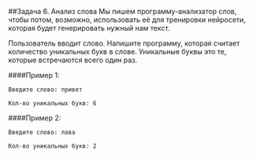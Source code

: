 ##Задача 6. Анализ слова
Мы пишем программу-анализатор слов, чтобы потом, 
возможно, использовать её для тренировки нейросети, 
которая будет генерировать нужный нам текст.

Пользователь вводит слово. Напишите программу,
которая считает количество уникальных букв в слове. 
Уникальные буквы это те, которые встречаются всего один раз.

####Пример 1:
```
Введите слово: привет

Кол-во уникальных букв: 6
```
####Пример 2:
```
Введите слово: лава

Кол-во уникальных букв: 2
```
